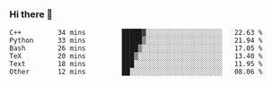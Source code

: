 ### Hi there 👋

<!--START_SECTION:waka-->

```text
C++         34 mins         █████▓░░░░░░░░░░░░░░░░░░░   22.63 %
Python      33 mins         █████▒░░░░░░░░░░░░░░░░░░░   21.94 %
Bash        26 mins         ████▒░░░░░░░░░░░░░░░░░░░░   17.05 %
TeX         20 mins         ███▒░░░░░░░░░░░░░░░░░░░░░   13.40 %
Text        18 mins         ███░░░░░░░░░░░░░░░░░░░░░░   11.95 %
Other       12 mins         ██░░░░░░░░░░░░░░░░░░░░░░░   08.06 %
```

<!--END_SECTION:waka-->
